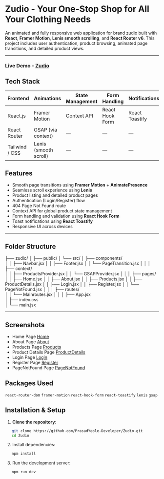 # Zudio - Your One-Stop Shop for All Your Clothing Needs

An animated and fully responsive web application for brand zudio built with **React**, **Framer Motion**, **Lenis smooth scrolling**, and **React Router v6**. This project includes user authentication, product browsing, animated page transitions, and detailed product views.

---

### Live Demo - [Zudio](https://zudio-five.vercel.app/)

## Tech Stack

| Frontend       | Animations            | State Management | Form Handling   | Notifications  |
| -------------- | --------------------- | ---------------- | --------------- | -------------- |
| React.js       | Framer Motion         | Context API      | React Hook Form | React Toastify |
| React Router   | GSAP (via context)    | —                | —               | —              |
| Tailwind / CSS | Lenis (smooth scroll) | —                | —               | —              |

## Features

- Smooth page transitions using **Framer Motion** + **AnimatePresence**
- Seamless scroll experience using **Lenis**
- Product listing and detailed product pages
- Authentication (Login/Register) flow
- 404 Page Not Found route
- Context API for global product state management
- Form handling and validation using **React Hook Form**
- Toast notifications using **React Toastify**
- Responsive UI across devices

---

## Folder Structure

├── zudio/
│ ├── public/
│ └── src/
│ ├── components/  
│ │ ├── Navbar.jsx
│ │ ├── Footer.jsx
│ │ └── PageTransition.jsx
│ │
│ ├── context/  
│ │ ├── ProductsProvider.jsx
│ │ └── GSAPProvider.jsx
│ │
│ ├── pages/  
│ │ ├── Home.jsx
│ │ ├── About.jsx
│ │ ├── Products.jsx
│ │ ├── ProductDetails.jsx
│ │ ├── Login.jsx
│ │ ├── Register.jsx
│ │ └── PageNotFound.jsx
│ │
│ ├── routes/  
│ │ └── Mainroutes.jsx
│ │
│ ├── App.jsx  
│ ├── index.css  
│ └── main.jsx

---

## Screenshots

- Home Page
  [Home](./public//PagesDemo/homepage.png)
- About Page
  [About](./public//PagesDemo/aboutpage.png)
- Products Page
  [Products](./public//PagesDemo/productspage.png)
- Product Details Page
  [ProductDetails](./public//PagesDemo/productdetailspage.png)
- Login Page
  [Login](./public//PagesDemo/loginpage.png)
- Register Page
  [Register](./public//PagesDemo/registerpage.png)
- PageNotFound Page
  [PageNotFound](./public//PagesDemo/pagenotfoundpage.png)

## Packages Used

`react-router-dom`
`framer-motion`
`react-hook-form`
`react-toastify`
`lenis`
`gsap`

## Installation & Setup

1. **Clone the repository**:

```bash
   git clone https://github.com/PrasadYeole-Developer/Zudio.git
   cd Zudio
```

2. Install dependencies:

```bash
   npm install
```

3. Run the development server:

```bash
   npm run dev
```
